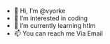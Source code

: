 - 👋 Hi, I’m @vyorke
- 👀 I’m interested in  coding
- 🌱 I’m currently learning  htlm
- 📫 You can reach me Via Email

<!---
vyorke/vyorke is a ✨ special ✨ repository because its `README.md` (this file) appears on your GitHub profile.
You can click the Preview link to take a look at your changes.
--->
